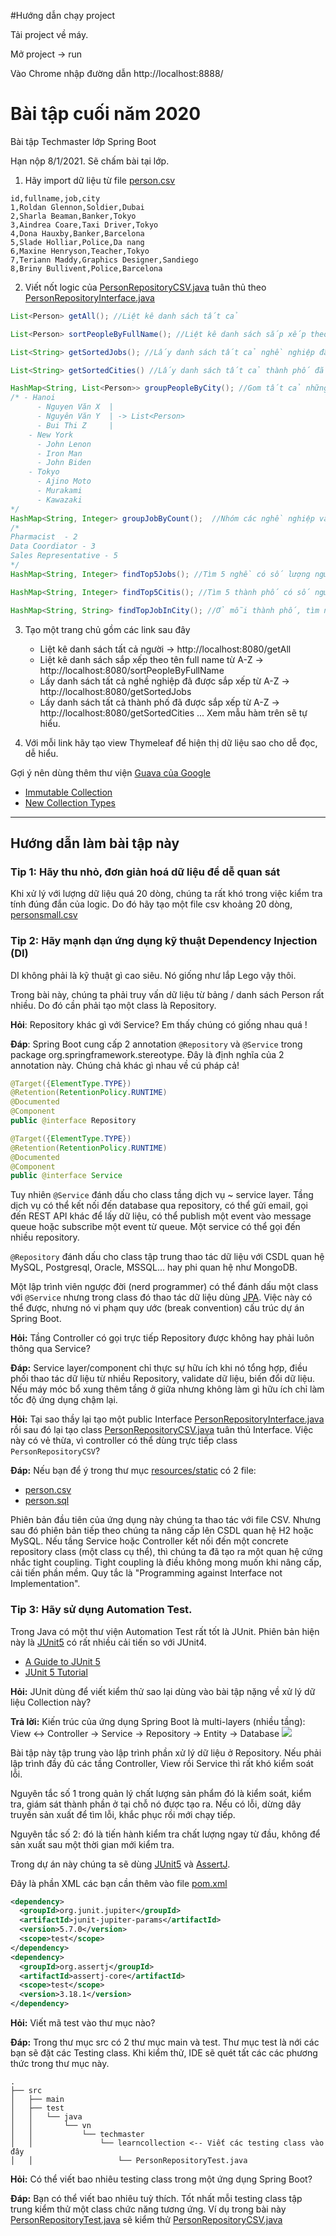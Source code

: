 #Hướng dẫn chạy project

Tải project về máy.

Mở project -> run

Vào Chrome nhập đường dẫn http://localhost:8888/


# Bài tập cuối năm 2020
Bài tập Techmaster lớp Spring Boot

Hạn nộp 8/1/2021. Sẽ chấm bài tại lớp.

1. Hãy import dữ liệu từ file [person.csv](src/main/resources/static/person.csv)

```csv
id,fullname,job,city
1,Roldan Glennon,Soldier,Dubai
2,Sharla Beaman,Banker,Tokyo
3,Aindrea Coare,Taxi Driver,Tokyo
4,Dona Hauxby,Banker,Barcelona
5,Slade Holliar,Police,Da nang
6,Maxine Henryson,Teacher,Tokyo
7,Teriann Maddy,Graphics Designer,Sandiego
8,Briny Bullivent,Police,Barcelona
```

2. Viết nốt logic của [PersonRepositoryCSV.java](src/main/java/vn/techmaster/learncollection/repository/PersonRepositoryCSV.java) tuân thủ theo [PersonRepositoryInterface.java](src/main/java/vn/techmaster/learncollection/repository/PersonRepositoryInterface.java)

```java
List<Person> getAll(); //Liệt kê danh sách tất cả

List<Person> sortPeopleByFullName(); //Liệt kê danh sách sắp xếp theo tên full name từ A-Z

List<String> getSortedJobs(); //Lấy danh sách tất cả nghề nghiệp đã được sắp xếp từ A-Z

List<String> getSortedCities() //Lấy danh sách tất cả thành phố đã được sắp xếp từ A-Z

HashMap<String, List<Person>> groupPeopleByCity(); //Gom tất cả những người trong cùng một thành phố lại
/* - Hanoi 
      - Nguyen Văn X  |
      - Nguyên Văn Y  | -> List<Person>
      - Bui Thi Z     |
    - New York
      - John Lenon
      - Iron Man
      - John Biden
    - Tokyo
      - Ajino Moto
      - Murakami
      - Kawazaki   
*/
HashMap<String, Integer> groupJobByCount();  //Nhóm các nghề nghiệp và đếm số người làm mỗi nghề
/* 
Pharmacist  - 2
Data Coordiator - 3
Sales Representative - 5
*/
HashMap<String, Integer> findTop5Jobs(); //Tìm 5 nghề có số lượng người làm nhiều nhất sắp xếp từ cao xuống thấp

HashMap<String, Integer> findTop5Citis(); //Tìm 5 thành phố có số người thuộc danh sách sinh sống đông nhất từ vị trí thứ 5 đến vị trí thứ 1

HashMap<String, String> findTopJobInCity(); //Ở mỗi thành phố, tìm nghề nào có nhiều người làm nhất
```

3. Tạo một trang chủ gồm các link sau đây
   - Liệt kê danh sách tất cả người -> http://localhost:8080/getAll
   - Liệt kê danh sách sắp xếp theo tên full name từ A-Z  -> http://localhost:8080/sortPeopleByFullName
   - Lấy danh sách tất cả nghề nghiệp đã được sắp xếp từ A-Z  -> http://localhost:8080/getSortedJobs
   - Lấy danh sách tất cả thành phố đã được sắp xếp từ A-Z  -> http://localhost:8080/getSortedCities
   ...
   Xem mẫu hàm trên sẽ tự hiểu.

4. Với mỗi link hãy tạo view Thymeleaf để hiện thị dữ liệu sao cho dễ đọc, dễ hiểu.

Gợi ý nên dùng thêm thư viện [Guava của Google](https://github.com/google/guava)

- [Immutable Collection](https://github.com/google/guava/wiki/ImmutableCollectionsExplained)
- [New Collection Types](https://github.com/google/guava/wiki/NewCollectionTypesExplained)

-----
## Hướng dẫn làm bài tập này

### Tip 1: Hãy thu nhỏ, đơn giản hoá dữ liệu để dễ quan sát
Khi xử lý với lượng dữ liệu quá 20 dòng, chúng ta rất khó trong việc kiểm tra tính đúng đắn của logic.
Do đó hãy tạo một file csv khoảng 20 dòng, [personsmall.csv](src/main/resources/static/personsmall.csv)

### Tip 2: Hãy mạnh dạn ứng dụng kỹ thuật Dependency Injection (DI)
DI không phải là kỹ thuật gì cao siêu. Nó giống như lắp Lego vậy thôi.

Trong bài này, chúng ta phải truy vấn dữ liệu từ bảng / danh sách Person rất nhiều. Do đó cần phải tạo một class là Repository.

**Hỏi**: Repository khác gì với Service? Em thấy chúng có giống nhau quá !

**Đáp**: Spring Boot cung cấp 2 annotation ```@Repository``` và ```@Service``` trong package org.springframework.stereotype. Đây là định nghĩa của 2 annotation này. Chúng chả khác gì nhau về cú pháp cả!

```java
@Target({ElementType.TYPE})
@Retention(RetentionPolicy.RUNTIME)
@Documented
@Component
public @interface Repository
```

```java
@Target({ElementType.TYPE})
@Retention(RetentionPolicy.RUNTIME)
@Documented
@Component
public @interface Service
```

Tuy nhiên ```@Service``` đánh dấu cho class tầng dịch vụ ~ service layer. Tầng dịch vụ có thể kết nối đến database qua repository, có thể gửi email, gọi đến REST API khác để lấy dữ liệu, có thể publish một event vào message queue hoặc subscribe một event từ queue. Một service có thể gọi đến nhiều repository.

```@Repository``` đánh dấu cho class tập trung thao tác dữ liệu với CSDL quan hệ MySQL, Postgresql, Oracle, MSSQL... hay phi quan hệ như MongoDB.

Một lập trình viên ngược đời (nerd programmer) có thể đánh dấu một class với ```@Service``` nhưng trong class đó thao tác dữ liệu dùng [JPA](https://spring.io/projects/spring-data-jpa). Việc này có thể được, nhưng nó vi phạm quy ước (break convention) cấu trúc dự án Spring Boot.

**Hỏi:** Tầng Controller có gọi trực tiếp Repository được không hay phải luôn thông qua Service?

**Đáp:** Service layer/component chỉ thực sự hữu ích khi nó tổng hợp, điều phối thao tác dữ liệu từ nhiều Repository, validate dữ liệu, biến đổi dữ liệu.
Nếu máy móc bổ xung thêm tầng ở giữa nhưng không làm gì hữu ích chỉ làm tốc độ ứng dụng chậm lại.

**Hỏi:** Tại sao thầy lại tạo một public Interface [PersonRepositoryInterface.java](src/main/java/vn/techmaster/learncollection/repository/PersonRepositoryInterface.java) rồi sau đó lại tạo class  [PersonRepositoryCSV.java](src/main/java/vn/techmaster/learncollection/repository/PersonRepositoryCSV.java) tuân thủ Interface. Việc này có vẻ thừa, vì controller có thể dùng trực tiếp class ```PersonRepositoryCSV```?

**Đáp:**
Nếu bạn để ý trong thư mục [resources/static](src/main/resources/static) có 2 file:
- [person.csv](src/main/resources/static/person.csv)
- [person.sql](src/main/resources/static/person.sql)

Phiên bản đầu tiên của ứng dụng này chúng ta thao tác với file CSV. Nhưng sau đó phiên bản tiếp theo chúng ta nâng cấp lên CSDL quan hệ H2 hoặc MySQL. Nếu tầng Service hoặc Controller kết nối đến một concrete repository class (một class cụ thể), thì chúng ta đã tạo ra một quan hệ cứng nhắc tight coupling. Tight coupling là điều không mong muốn khi nâng cấp, cải tiến phần mềm. Quy tắc là "Programming against Interface not Implementation".
### Tip 3: Hãy sử dụng Automation Test.

Trong Java có một thư viện Automation Test rất tốt là JUnit. Phiên bản hiện này là [JUnit5](https://junit.org/junit5/) có rất nhiều cải tiến so với JUnit4.

- [A Guide to JUnit 5](https://www.baeldung.com/junit-5)
- [JUnit 5 Tutorial](https://howtodoinjava.com/junit-5-tutorial/)

**Hỏi:** JUnit dùng để viết kiểm thử sao lại dùng vào bài tập nặng về xử lý dữ liệu Collection này?

**Trả lời:** Kiến trúc của ứng dụng Spring Boot là multi-layers (nhiều tầng): View <-> Controller -> Service -> Repository -> Entity -> Database
![](images/unitTestRepository.jpg)

Bài tập này tập trung vào lập trình phần xử lý dữ liệu ở Repository. Nếu phải lập trình đầy đủ các tầng Controller, View rồi Service thì rất khó kiểm soát lỗi. 

Nguyên tắc số 1 trong quản lý chất lượng sản phẩm đó là kiểm soát, kiểm tra, giám sát thành phần ở tại chỗ nó được tạo ra. Nếu có lỗi, dừng dây truyền sản xuất để tìm lỗi, khắc phục rồi mới chạy tiếp.

Nguyên tắc số 2: đó là tiến hành kiểm tra chất lượng ngay từ đầu, không để sản xuất sau một thời gian mới kiểm tra.

Trong dự án này chúng ta sẽ dùng [JUnit5](https://junit.org/junit5/) và [AssertJ](https://assertj.github.io/doc/).

Đây là phần XML các bạn cần thêm vào file [pom.xml](pom.xml)
```xml
<dependency>
  <groupId>org.junit.jupiter</groupId>
  <artifactId>junit-jupiter-params</artifactId>
  <version>5.7.0</version>
  <scope>test</scope>
</dependency>
<dependency>
  <groupId>org.assertj</groupId>
  <artifactId>assertj-core</artifactId>
  <scope>test</scope>
  <version>3.18.1</version>
</dependency>
```

**Hỏi:** Viết mã test vào thư mục nào?

**Đáp:** Trong thư mục src có 2 thư mục main và test. Thư mục test là nới các bạn sẽ đặt các Testing class. Khi kiểm thử, IDE sẽ quét tất các các phương thức trong thư mục này.
```
.
├── src
│   ├── main
│   ├── test
│   │   └── java
│   │       └── vn
│   │           └── techmaster
│   │               └── learncollection <-- Viết các testing class vào đây
│   │                   └── PersonRepositoryTest.java
```

**Hỏi:** Có thể viết bao nhiêu testing class trong một ứng dụng Spring Boot?

**Đáp:** Bạn có thể viết bao nhiêu tuỳ thích. Tốt nhất mỗi testing class tập trung kiểm thử một class chức năng tương ứng. Ví dụ trong bài này [PersonRepositoryTest.java](src/test/java/vn/techmaster/learncollection/PersonRepositoryTest.java) sẽ kiểm thử [PersonRepositoryCSV.java](src/main/java/vn/techmaster/learncollection/repository/PersonRepositoryCSV.java)